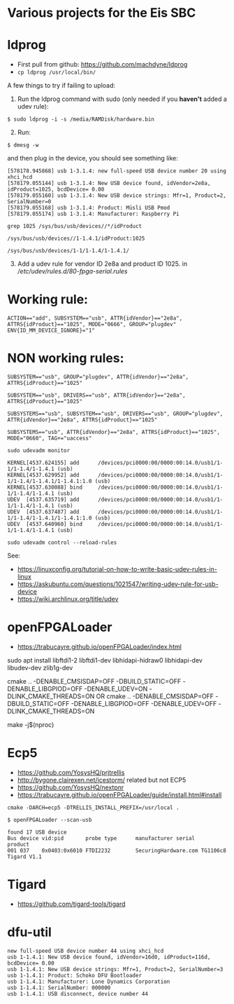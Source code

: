 # Various projects for the Eis SBC

# ldprog
- First pull from github: https://github.com/machdyne/ldprog
- ```cp ldprog /usr/local/bin/```

A few things to try if failing to upload:

1. Run the ldprog command with sudo (only needed if you **haven't** added a udev rule):

```$ sudo ldprog -i -s /media/RAMDisk/hardware.bin```

2. Run:

```$ dmesg -w```

and then plug in the device, you should see something like:
```
[578178.945868] usb 1-3.1.4: new full-speed USB device number 20 using xhci_hcd
[578179.055144] usb 1-3.1.4: New USB device found, idVendor=2e8a, idProduct=1025, bcdDevice= 0.00
[578179.055160] usb 1-3.1.4: New USB device strings: Mfr=1, Product=2, SerialNumber=0
[578179.055168] usb 1-3.1.4: Product: Müsli USB Pmod
[578179.055174] usb 1-3.1.4: Manufacturer: Raspberry Pi
```

```grep 1025 /sys/bus/usb/devices//*/idProduct```
```
/sys/bus/usb/devices//1-1.4.1/idProduct:1025

/sys/bus/usb/devices/1-1/1-1.4/1-1.4.1/
```

3. Add a udev rule for vendor ID 2e8a and product ID 1025. in */etc/udev/rules.d/80-fpga-serial.rules*

# Working rule:
```
ACTION=="add", SUBSYSTEM=="usb", ATTR{idVendor}=="2e8a", ATTRS{idProduct}=="1025", MODE="0666", GROUP="plugdev" ENV{ID_MM_DEVICE_IGNORE}="1"
```

# NON working rules:
```
SUBSYSTEM=="usb", GROUP="plugdev", ATTR{idVendor}=="2e8a", ATTRS{idProduct}=="1025"
```

```
SUBSYSTEM=="usb", DRIVERS=="usb", ATTR{idVendor}=="2e8a", ATTRS{idProduct}=="1025"
```

```
SUBSYSTEMS=="usb", SUBSYSTEM=="usb", DRIVERS=="usb", GROUP="plugdev", ATTR{idVendor}=="2e8a", ATTRS{idProduct}=="1025"
```

```
SUBSYSTEMS=="usb", ATTR{idVendor}=="2e8a", ATTRS{idProduct}=="1025", MODE="0660", TAG+="uaccess"
```

```sudo udevadm monitor```

```
KERNEL[4537.624155] add      /devices/pci0000:00/0000:00:14.0/usb1/1-1/1-1.4/1-1.4.1 (usb)
KERNEL[4537.629952] add      /devices/pci0000:00/0000:00:14.0/usb1/1-1/1-1.4/1-1.4.1/1-1.4.1:1.0 (usb)
KERNEL[4537.630088] bind     /devices/pci0000:00/0000:00:14.0/usb1/1-1/1-1.4/1-1.4.1 (usb)
UDEV  [4537.635719] add      /devices/pci0000:00/0000:00:14.0/usb1/1-1/1-1.4/1-1.4.1 (usb)
UDEV  [4537.637487] add      /devices/pci0000:00/0000:00:14.0/usb1/1-1/1-1.4/1-1.4.1/1-1.4.1:1.0 (usb)
UDEV  [4537.640960] bind     /devices/pci0000:00/0000:00:14.0/usb1/1-1/1-1.4/1-1.4.1 (usb)
```

```sudo udevadm control --reload-rules```

See:
- https://linuxconfig.org/tutorial-on-how-to-write-basic-udev-rules-in-linux
- https://askubuntu.com/questions/1021547/writing-udev-rule-for-usb-device
- https://wiki.archlinux.org/title/udev

# openFPGALoader
- https://trabucayre.github.io/openFPGALoader/index.html

sudo apt install libftdi1-2 libftdi1-dev libhidapi-hidraw0 libhidapi-dev libudev-dev zlib1g-dev

cmake .. -DENABLE_CMSISDAP=OFF -DBUILD_STATIC=OFF -DENABLE_LIBGPIOD=OFF -DENABLE_UDEV=ON -DLINK_CMAKE_THREADS=ON
OR
cmake .. -DENABLE_CMSISDAP=OFF -DBUILD_STATIC=OFF -DENABLE_LIBGPIOD=OFF -DENABLE_UDEV=OFF -DLINK_CMAKE_THREADS=ON

make -j$(nproc)

# Ecp5
- https://github.com/YosysHQ/prjtrellis
- http://bygone.clairexen.net/icestorm/  related but not ECP5
- https://github.com/YosysHQ/nextpnr
- https://trabucayre.github.io/openFPGALoader/guide/install.html#install

```
cmake -DARCH=ecp5 -DTRELLIS_INSTALL_PREFIX=/usr/local .
```

```
$ openFPGALoader --scan-usb

found 17 USB device
Bus device vid:pid       probe type      manufacturer serial               product
001 037    0x0403:0x6010 FTDI2232        SecuringHardware.com TG1106c8             Tigard V1.1
```

# Tigard
- https://github.com/tigard-tools/tigard

# dfu-util

```
new full-speed USB device number 44 using xhci_hcd
usb 1-1.4.1: New USB device found, idVendor=16d0, idProduct=116d, bcdDevice= 0.00
usb 1-1.4.1: New USB device strings: Mfr=1, Product=2, SerialNumber=3
usb 1-1.4.1: Product: Schoko DFU Bootloader
usb 1-1.4.1: Manufacturer: Lone Dynamics Corporation
usb 1-1.4.1: SerialNumber: 000000
usb 1-1.4.1: USB disconnect, device number 44
```